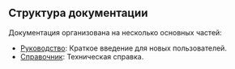 ## Структура документации

Документация организована на несколько основных частей:

- [Руководство](sections-overview/guides.md): Краткое введение для новых пользователей.
- [Справочник](sections-overview/references.md): Техническая справка.